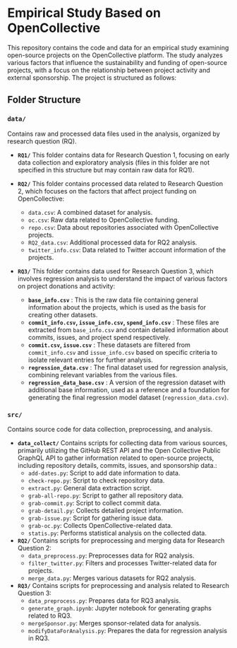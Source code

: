 # Empirical Study Based on OpenCollective

This repository contains the code and data for an empirical study examining open-source projects on the OpenCollective platform. The study analyzes various factors that influence the sustainability and funding of open-source projects, with a focus on the relationship between project activity and external sponsorship. The project is structured as follows:

## Folder Structure

### `data/`

Contains raw and processed data files used in the analysis, organized by research question (RQ).

* **`RQ1/`**
  This folder contains data for Research Question 1, focusing on early data collection and exploratory analysis (files in this folder are not specified in this structure but may contain raw data for RQ1).
* **`RQ2/`**
  This folder contains processed data related to Research Question 2, which focuses on the factors that affect project funding on OpenCollective:

  * `data.csv`: A combined dataset for analysis.
  * `oc.csv`: Raw data related to OpenCollective funding.
  * `repo.csv`: Data about repositories associated with OpenCollective projects.
  * `RQ2_data.csv`: Additional processed data for RQ2 analysis.
  * `twitter_info.csv`: Data related to Twitter account information of the projects.
* **`RQ3/`**
  This folder contains data used for Research Question 3, which involves regression analysis to understand the impact of various factors on project donations and activity:

  * **`base_info.csv`** : This is the raw data file containing general information about the projects, which is used as the basis for creating other datasets.
  * **`commit_info.csv`, `issue_info.csv`, `spend_info.csv`** : These files are extracted from `base_info.csv` and contain detailed information about commits, issues, and project spend respectively.
  * **`commit.csv`, `issue.csv`** : These datasets are filtered from `commit_info.csv` and `issue_info.csv` based on specific criteria to isolate relevant entries for further analysis.
  * **`regression_data.csv`** : The final dataset used for regression analysis, combining relevant variables from the various files.
  * **`regression_data_base.csv`** : A version of the regression dataset with additional base information, used as a reference and a foundation for generating the final regression model dataset (`regression_data.csv`).

### `src/`

Contains source code for data collection, preprocessing, and analysis.

* **`data_collect/`**
  Contains scripts for collecting data from various sources, primarily utilizing the GitHub REST API and the Open Collective Public GraphQL API to gather information related to open-source projects, including repository details, commits, issues, and sponsorship data.:
  * `add-dates.py`: Script to add date information to data.
  * `check-repo.py`: Script to check repository data.
  * `extract.py`: General data extraction script.
  * `grab-all-repo.py`: Script to gather all repository data.
  * `grab-commit.py`: Script to collect commit data.
  * `grab-detail.py`: Collects detailed project information.
  * `grab-issue.py`: Script for gathering issue data.
  * `grab-oc.py`: Collects OpenCollective-related data.
  * `statis.py`: Performs statistical analysis on the collected data.
* **`RQ2/`**
  Contains scripts for preprocessing and merging data for Research Question 2:
  * `data_preprocess.py`: Preprocesses data for RQ2 analysis.
  * `filter_twitter.py`: Filters and processes Twitter-related data for projects.
  * `merge_data.py`: Merges various datasets for RQ2 analysis.
* **`RQ3/`**
  Contains scripts for preprocessing and analysis related to Research Question 3:
  * `data_preprocess.py`: Prepares data for RQ3 analysis.
  * `generate_graph.ipynb`: Jupyter notebook for generating graphs related to RQ3.
  * `mergeSponsor.py`: Merges sponsor-related data for analysis.
  * `modifyDataForAnalysis.py`: Prepares the data for regression analysis in RQ3.

